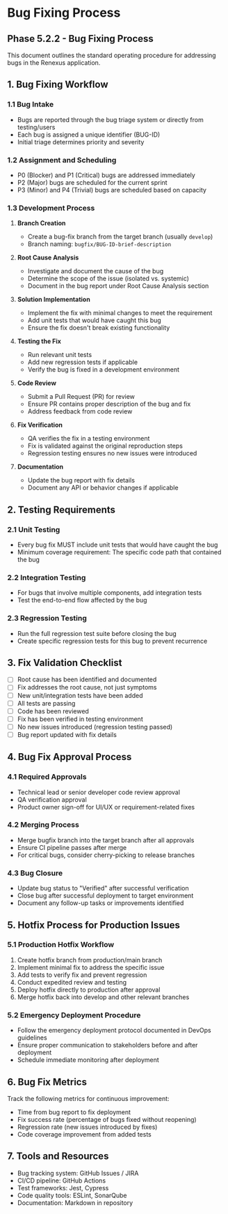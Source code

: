 # Bug Fixing Process
## Phase 5.2.2 - Bug Fixing Process

This document outlines the standard operating procedure for addressing bugs in the Renexus application.

## 1. Bug Fixing Workflow

### 1.1 Bug Intake
- Bugs are reported through the bug triage system or directly from testing/users
- Each bug is assigned a unique identifier (BUG-ID)
- Initial triage determines priority and severity

### 1.2 Assignment and Scheduling
- P0 (Blocker) and P1 (Critical) bugs are addressed immediately
- P2 (Major) bugs are scheduled for the current sprint
- P3 (Minor) and P4 (Trivial) bugs are scheduled based on capacity

### 1.3 Development Process
1. **Branch Creation**
   - Create a bug-fix branch from the target branch (usually `develop`)
   - Branch naming: `bugfix/BUG-ID-brief-description`

2. **Root Cause Analysis**
   - Investigate and document the cause of the bug
   - Determine the scope of the issue (isolated vs. systemic)
   - Document in the bug report under Root Cause Analysis section

3. **Solution Implementation**
   - Implement the fix with minimal changes to meet the requirement
   - Add unit tests that would have caught this bug
   - Ensure the fix doesn't break existing functionality

4. **Testing the Fix**
   - Run relevant unit tests
   - Add new regression tests if applicable
   - Verify the bug is fixed in a development environment

5. **Code Review**
   - Submit a Pull Request (PR) for review
   - Ensure PR contains proper description of the bug and fix
   - Address feedback from code review

6. **Fix Verification**
   - QA verifies the fix in a testing environment
   - Fix is validated against the original reproduction steps
   - Regression testing ensures no new issues were introduced

7. **Documentation**
   - Update the bug report with fix details
   - Document any API or behavior changes if applicable

## 2. Testing Requirements

### 2.1 Unit Testing
- Every bug fix MUST include unit tests that would have caught the bug
- Minimum coverage requirement: The specific code path that contained the bug

### 2.2 Integration Testing
- For bugs that involve multiple components, add integration tests
- Test the end-to-end flow affected by the bug

### 2.3 Regression Testing
- Run the full regression test suite before closing the bug
- Create specific regression tests for this bug to prevent recurrence

## 3. Fix Validation Checklist

- [ ] Root cause has been identified and documented
- [ ] Fix addresses the root cause, not just symptoms
- [ ] New unit/integration tests have been added
- [ ] All tests are passing
- [ ] Code has been reviewed
- [ ] Fix has been verified in testing environment
- [ ] No new issues introduced (regression testing passed)
- [ ] Bug report updated with fix details

## 4. Bug Fix Approval Process

### 4.1 Required Approvals
- Technical lead or senior developer code review approval
- QA verification approval
- Product owner sign-off for UI/UX or requirement-related fixes

### 4.2 Merging Process
- Merge bugfix branch into the target branch after all approvals
- Ensure CI pipeline passes after merge
- For critical bugs, consider cherry-picking to release branches

### 4.3 Bug Closure
- Update bug status to "Verified" after successful verification
- Close bug after successful deployment to target environment
- Document any follow-up tasks or improvements identified

## 5. Hotfix Process for Production Issues

### 5.1 Production Hotfix Workflow
1. Create hotfix branch from production/main branch
2. Implement minimal fix to address the specific issue
3. Add tests to verify fix and prevent regression
4. Conduct expedited review and testing
5. Deploy hotfix directly to production after approval
6. Merge hotfix back into develop and other relevant branches

### 5.2 Emergency Deployment Procedure
- Follow the emergency deployment protocol documented in DevOps guidelines
- Ensure proper communication to stakeholders before and after deployment
- Schedule immediate monitoring after deployment

## 6. Bug Fix Metrics

Track the following metrics for continuous improvement:
- Time from bug report to fix deployment
- Fix success rate (percentage of bugs fixed without reopening)
- Regression rate (new issues introduced by fixes)
- Code coverage improvement from added tests

## 7. Tools and Resources

- Bug tracking system: GitHub Issues / JIRA
- CI/CD pipeline: GitHub Actions
- Test frameworks: Jest, Cypress
- Code quality tools: ESLint, SonarQube
- Documentation: Markdown in repository
